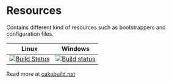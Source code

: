 # Resources
Contains different kind of resources such as bootstrappers and configuration files.

| Linux                 | Windows                   |
|-----------------------|---------------------------|
| [![Build Status](https://travis-ci.org/anorisoft/cake.resources.svg)](https://travis-ci.org/anorisoft/cake.resources) | [![Build status](https://ci.appveyor.com/api/projects/status/83mkflf5dv9jpyxt?svg=true)](https://ci.appveyor.com/project/cakebuild/resources) |

Read more at [cakebuild.net](https://cakebuild.net)
